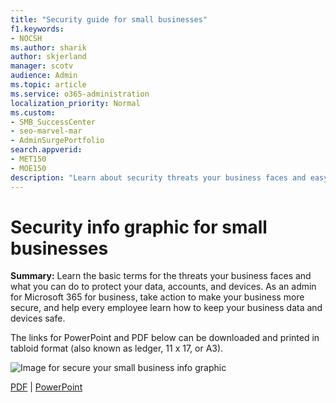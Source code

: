 ```yaml
---
title: "Security guide for small businesses"
f1.keywords:
- NOCSH
ms.author: sharik
author: skjerland
manager: scotv
audience: Admin
ms.topic: article
ms.service: o365-administration
localization_priority: Normal
ms.custom:
- SMB_SuccessCenter
- seo-marvel-mar
- AdminSurgePortfolio
search.appverid:
- MET150
- MOE150
description: "Learn about security threats your business faces and easy ways you and your employees can protect your data, accounts, and devices."
---
```


# Security info graphic for small businesses

**Summary:** Learn the basic terms for the threats your business faces and what you can do to protect your data, accounts, and devices. As an admin for Microsoft 365 for business, take action to make your business more secure, and help every employee learn how to keep your business data and devices safe.

The links for PowerPoint and PDF below can be downloaded and printed in tabloid format (also known as ledger, 11 x 17, or A3).

![Image for secure your small business info graphic](../media/smbthreatprotectioninfographic-thumbnail.png)

[PDF](downloads/smbthreatprotection-infographic.pdf) | [PowerPoint](downloads/smbthreatprotection-infographic.pptx)
